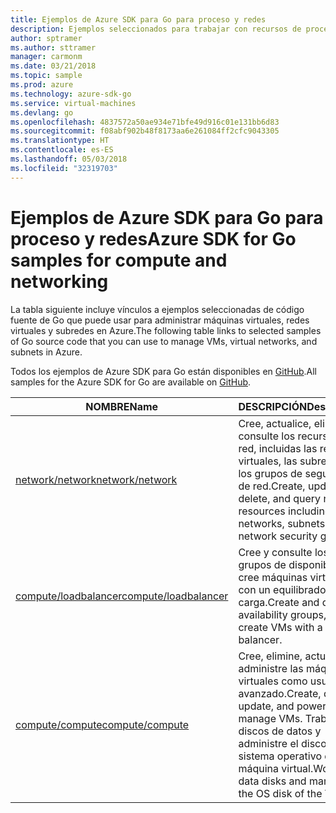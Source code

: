 ```yaml
---
title: Ejemplos de Azure SDK para Go para proceso y redes
description: Ejemplos seleccionados para trabajar con recursos de proceso tales como máquinas virtuales y redes virtuales desde Azure SDK para Go.
author: sptramer
ms.author: sttramer
manager: carmonm
ms.date: 03/21/2018
ms.topic: sample
ms.prod: azure
ms.technology: azure-sdk-go
ms.service: virtual-machines
ms.devlang: go
ms.openlocfilehash: 4837572a50ae934e71bfe49d916c01e131bb6d83
ms.sourcegitcommit: f08abf902b48f8173aa6e261084ff2cfc9043305
ms.translationtype: HT
ms.contentlocale: es-ES
ms.lasthandoff: 05/03/2018
ms.locfileid: "32319703"
---
```

# <a name="azure-sdk-for-go-samples-for-compute-and-networking"></a><span data-ttu-id="656f6-103">Ejemplos de Azure SDK para Go para proceso y redes</span><span class="sxs-lookup"><span data-stu-id="656f6-103">Azure SDK for Go samples for compute and networking</span></span>

<span data-ttu-id="656f6-104">La tabla siguiente incluye vínculos a ejemplos seleccionadas de código fuente de Go que puede usar para administrar máquinas virtuales, redes virtuales y subredes en Azure.</span><span class="sxs-lookup"><span data-stu-id="656f6-104">The following table links to selected samples of Go source code that you can use to manage VMs, virtual networks, and subnets in Azure.</span></span> 

<span data-ttu-id="656f6-105">Todos los ejemplos de Azure SDK para Go están disponibles en [GitHub](https://github.com/Azure-Samples/azure-sdk-for-go-samples).</span><span class="sxs-lookup"><span data-stu-id="656f6-105">All samples for the Azure SDK for Go are available on [GitHub](https://github.com/Azure-Samples/azure-sdk-for-go-samples).</span></span>

| <span data-ttu-id="656f6-106">NOMBRE</span><span class="sxs-lookup"><span data-stu-id="656f6-106">Name</span></span> | <span data-ttu-id="656f6-107">DESCRIPCIÓN</span><span class="sxs-lookup"><span data-stu-id="656f6-107">Description</span></span> |
|------|-------------|
| [<span data-ttu-id="656f6-108">network/network</span><span class="sxs-lookup"><span data-stu-id="656f6-108">network/network</span></span>](https://github.com/Azure-Samples/azure-sdk-for-go-samples/blob/master/network/network.go) | <span data-ttu-id="656f6-109">Cree, actualice, elimine y consulte los recursos de red, incluidas las redes virtuales, las subredes y los grupos de seguridad de red.</span><span class="sxs-lookup"><span data-stu-id="656f6-109">Create, update, delete, and query network resources including virtual networks, subnets, and network security groups.</span></span> |
| [<span data-ttu-id="656f6-110">compute/loadbalancer</span><span class="sxs-lookup"><span data-stu-id="656f6-110">compute/loadbalancer</span></span>](https://github.com/Azure-Samples/azure-sdk-for-go-samples/blob/master/compute/loadbalancer.go) | <span data-ttu-id="656f6-111">Cree y consulte los grupos de disponibilidad y cree máquinas virtuales con un equilibrador de carga.</span><span class="sxs-lookup"><span data-stu-id="656f6-111">Create and query availability groups, and create VMs with a load balancer.</span></span> |
| [<span data-ttu-id="656f6-112">compute/compute</span><span class="sxs-lookup"><span data-stu-id="656f6-112">compute/compute</span></span>](https://github.com/Azure-Samples/azure-sdk-for-go-samples/blob/master/compute/compute.go) | <span data-ttu-id="656f6-113">Cree, elimine, actualice y administre las máquinas virtuales como usuario avanzado.</span><span class="sxs-lookup"><span data-stu-id="656f6-113">Create, delete, update, and power-manage VMs.</span></span> <span data-ttu-id="656f6-114">Trabaje con discos de datos y administre el disco del sistema operativo de la máquina virtual.</span><span class="sxs-lookup"><span data-stu-id="656f6-114">Work with data disks and managing the OS disk of the VM.</span></span> |
